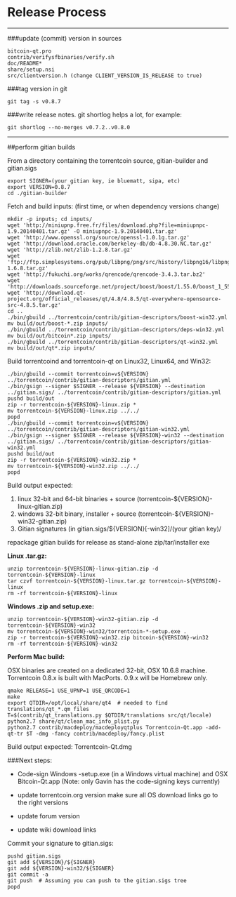 Release Process
====================

* * *

###update (commit) version in sources


	bitcoin-qt.pro
	contrib/verifysfbinaries/verify.sh
	doc/README*
	share/setup.nsi
	src/clientversion.h (change CLIENT_VERSION_IS_RELEASE to true)

###tag version in git

	git tag -s v0.8.7

###write release notes. git shortlog helps a lot, for example:

	git shortlog --no-merges v0.7.2..v0.8.0

* * *

##perform gitian builds

 From a directory containing the torrentcoin source, gitian-builder and gitian.sigs
  
	export SIGNER=(your gitian key, ie bluematt, sipa, etc)
	export VERSION=0.8.7
	cd ./gitian-builder

 Fetch and build inputs: (first time, or when dependency versions change)

	mkdir -p inputs; cd inputs/
	wget 'http://miniupnp.free.fr/files/download.php?file=miniupnpc-1.9.20140401.tar.gz' -O miniupnpc-1.9.20140401.tar.gz'
	wget 'http://www.openssl.org/source/openssl-1.0.1g.tar.gz'
	wget 'http://download.oracle.com/berkeley-db/db-4.8.30.NC.tar.gz'
	wget 'http://zlib.net/zlib-1.2.8.tar.gz'
	wget 'ftp://ftp.simplesystems.org/pub/libpng/png/src/history/libpng16/libpng-1.6.8.tar.gz'
	wget 'http://fukuchi.org/works/qrencode/qrencode-3.4.3.tar.bz2'
	wget 'http://downloads.sourceforge.net/project/boost/boost/1.55.0/boost_1_55_0.tar.bz2'
	wget 'http://download.qt-project.org/official_releases/qt/4.8/4.8.5/qt-everywhere-opensource-src-4.8.5.tar.gz'
	cd ..
	./bin/gbuild ../torrentcoin/contrib/gitian-descriptors/boost-win32.yml
	mv build/out/boost-*.zip inputs/
	./bin/gbuild ../torrentcoin/contrib/gitian-descriptors/deps-win32.yml
	mv build/out/bitcoin*.zip inputs/
	./bin/gbuild ../torrentcoin/contrib/gitian-descriptors/qt-win32.yml
	mv build/out/qt*.zip inputs/

 Build torrentcoind and torrentcoin-qt on Linux32, Linux64, and Win32:
  
	./bin/gbuild --commit torrentcoin=v${VERSION} ../torrentcoin/contrib/gitian-descriptors/gitian.yml
	./bin/gsign --signer $SIGNER --release ${VERSION} --destination ../gitian.sigs/ ../torrentcoin/contrib/gitian-descriptors/gitian.yml
	pushd build/out
	zip -r torrentcoin-${VERSION}-linux.zip *
	mv torrentcoin-${VERSION}-linux.zip ../../
	popd
	./bin/gbuild --commit torrentcoin=v${VERSION} ../torrentcoin/contrib/gitian-descriptors/gitian-win32.yml
	./bin/gsign --signer $SIGNER --release ${VERSION}-win32 --destination ../gitian.sigs/ ../torrentcoin/contrib/gitian-descriptors/gitian-win32.yml
	pushd build/out
	zip -r torrentcoin-${VERSION}-win32.zip *
	mv torrentcoin-${VERSION}-win32.zip ../../
	popd

  Build output expected:

  1. linux 32-bit and 64-bit binaries + source (torrentcoin-${VERSION}-linux-gitian.zip)
  2. windows 32-bit binary, installer + source (torrentcoin-${VERSION}-win32-gitian.zip)
  3. Gitian signatures (in gitian.sigs/${VERSION}[-win32]/(your gitian key)/

repackage gitian builds for release as stand-alone zip/tar/installer exe

**Linux .tar.gz:**

	unzip torrentcoin-${VERSION}-linux-gitian.zip -d torrentcoin-${VERSION}-linux
	tar czvf torrentcoin-${VERSION}-linux.tar.gz torrentcoin-${VERSION}-linux
	rm -rf torrentcoin-${VERSION}-linux

**Windows .zip and setup.exe:**

	unzip torrentcoin-${VERSION}-win32-gitian.zip -d torrentcoin-${VERSION}-win32
	mv torrentcoin-${VERSION}-win32/torrentcoin-*-setup.exe .
	zip -r torrentcoin-${VERSION}-win32.zip bitcoin-${VERSION}-win32
	rm -rf torrentcoin-${VERSION}-win32

**Perform Mac build:**

  OSX binaries are created on a dedicated 32-bit, OSX 10.6.8 machine.
  Torrentcoin 0.8.x is built with MacPorts.  0.9.x will be Homebrew only.

	qmake RELEASE=1 USE_UPNP=1 USE_QRCODE=1
	make
	export QTDIR=/opt/local/share/qt4  # needed to find translations/qt_*.qm files
	T=$(contrib/qt_translations.py $QTDIR/translations src/qt/locale)
	python2.7 share/qt/clean_mac_info_plist.py
	python2.7 contrib/macdeploy/macdeployqtplus Torrentcoin-Qt.app -add-qt-tr $T -dmg -fancy contrib/macdeploy/fancy.plist

 Build output expected: Torrentcoin-Qt.dmg

###Next steps:

* Code-sign Windows -setup.exe (in a Windows virtual machine) and
  OSX Bitcoin-Qt.app (Note: only Gavin has the code-signing keys currently)

* update torrentcoin.org version
  make sure all OS download links go to the right versions

* update forum version

* update wiki download links

Commit your signature to gitian.sigs:

	pushd gitian.sigs
	git add ${VERSION}/${SIGNER}
	git add ${VERSION}-win32/${SIGNER}
	git commit -a
	git push  # Assuming you can push to the gitian.sigs tree
	popd

